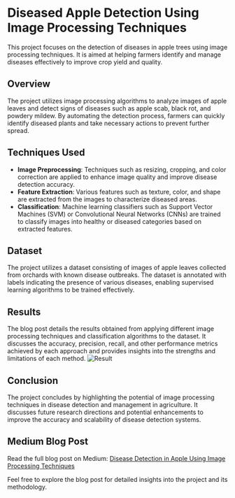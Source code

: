 # Diseased Apple Detection Using Image Processing Techniques

This project focuses on the detection of diseases in apple trees using image processing techniques. It is aimed at helping farmers identify and manage diseases effectively to improve crop yield and quality.

## Overview
The project utilizes image processing algorithms to analyze images of apple leaves and detect signs of diseases such as apple scab, black rot, and powdery mildew. By automating the detection process, farmers can quickly identify diseased plants and take necessary actions to prevent further spread.

## Techniques Used
- **Image Preprocessing**: Techniques such as resizing, cropping, and color correction are applied to enhance image quality and improve disease detection accuracy.
- **Feature Extraction**: Various features such as texture, color, and shape are extracted from the images to characterize diseased areas.
- **Classification**: Machine learning classifiers such as Support Vector Machines (SVM) or Convolutional Neural Networks (CNNs) are trained to classify images into healthy or diseased categories based on extracted features.

## Dataset
The project utilizes a dataset consisting of images of apple leaves collected from orchards with known disease outbreaks. The dataset is annotated with labels indicating the presence of various diseases, enabling supervised learning algorithms to be trained effectively.

## Results
The blog post details the results obtained from applying different image processing techniques and classification algorithms to the dataset. It discusses the accuracy, precision, recall, and other performance metrics achieved by each approach and provides insights into the strengths and limitations of each method.
![Result](https://miro.medium.com/v2/resize:fit:1400/format:webp/1*VgYl11A3PdBKT5dYL4Zwog.jpeg)


## Conclusion
The project concludes by highlighting the potential of image processing techniques in disease detection and management in agriculture. It discusses future research directions and potential enhancements to improve the accuracy and scalability of disease detection systems.

## Medium Blog Post
Read the full blog post on Medium: [Disease Detection in Apple Using Image Processing Techniques](https://medium.com/@karanpadariya96/disease-detection-in-apple-using-image-processing-techniques-bda81f891c1d)

Feel free to explore the blog post for detailed insights into the project and its methodology.

